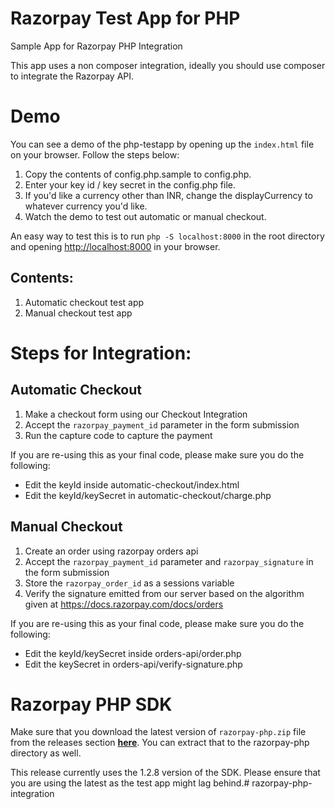 # Razorpay Test App for PHP
Sample App for Razorpay PHP Integration

This app uses a non composer integration, ideally you should use composer to integrate the Razorpay API.

# Demo
You can see a demo of the php-testapp by opening up the `index.html` file on your browser. Follow the steps below:
1. Copy the contents of config.php.sample to config.php.
2. Enter your key id / key secret in the config.php file.
3. If you'd like a currency other than INR, change the displayCurrency to whatever currency you'd like.
4. Watch the demo to test out automatic or manual checkout.

An easy way to test this is to run `php -S localhost:8000` in the root directory
and opening <http://localhost:8000> in your browser.

## Contents:
1. Automatic checkout test app
2. Manual checkout test app

# Steps for Integration:
## Automatic Checkout
1. Make a checkout form using our Checkout Integration
2. Accept the `razorpay_payment_id` parameter in the form submission
3. Run the capture code to capture the payment

If you are re-using this as your final code, please make sure you do the following:
- Edit the keyId inside automatic-checkout/index.html
- Edit the keyId/keySecret in automatic-checkout/charge.php

## Manual Checkout
1. Create an order using razorpay orders api
2. Accept the `razorpay_payment_id` parameter and `razorpay_signature` in the form submission
3. Store the `razorpay_order_id` as a sessions variable
3. Verify the signature emitted from our server based on the algorithm given at https://docs.razorpay.com/docs/orders

If you are re-using this as your final code, please make sure you do the following:
- Edit the keyId/keySecret inside orders-api/order.php
- Edit the keySecret in orders-api/verify-signature.php

# Razorpay PHP SDK
Make sure that you download the latest version of `razorpay-php.zip` file from
the releases section **[here](https://github.com/razorpay/razorpay-php/releases)**.
You can extract that to the razorpay-php directory as well.

This release currently uses the 1.2.8 version of the SDK. Please ensure that you are
using the latest as the test app might lag behind.# razorpay-php-integration
